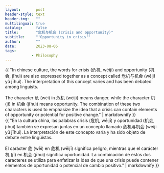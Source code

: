 ```yaml
---
layout:       post
header-style: text
header-img:   ""
multilingual: true
catalog:      false
title:        "危机与机会 (crisis and opportunity)"
subtitle:     "'Opportunity in crisis'"
author:       ""
date:         2023-08-06
tags:
            - Philosophy
---
```


<div class="en post-container">
    {{ "In chinese culture, the words for crisis (危机, wēijī) and opportunity (机会, jīhuì) are also expressed together as a concept called 危机与机会 (wēijī yǔ jīhuì). The interpretation of this concept varies and has been debated among linguists.
    <br><br>
    The character 危 (wēi) in 危机 (wēijī) means danger, while the character 机 (jī) in 机会 (jīhuì) means opportunity. The combination of these two characters is used to emphasize the idea that a crisis can contain elements of opportunity or potential for positive change." | markdownify }}
</div>

<div class="es post-container">
    {{ "En la cultura china, las palabras crisis (危机, wēijī) y oportunidad (机会, jīhuì) también se expresan juntas en un concepto llamado 危机与机会 (wēijī yǔ jīhuì). La interpretación de este concepto varía y ha sido objeto de debate entre lingüistas.
    <br><br>
    El carácter 危 (wēi) en 危机 (wēijī) significa peligro, mientras que el carácter 机 (jī) en 机会 (jīhuì) significa oportunidad. La combinación de estos dos caracteres se utiliza para enfatizar la idea de que una crisis puede contener elementos de oportunidad o potencial de cambio positivo." | markdownify }}
</div>
